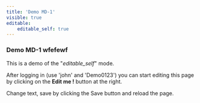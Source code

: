 ```yaml
---
title: 'Demo MD-1'
visible: true
editable:
    editable_self: true
---
```


### Demo MD-1 wfefewf

This is a demo of the "<i>editable_self</i>" mode.

After logging in (use 'john' and 'Demo0123') you can start editing this page by clicking on the <b>Edit me !</b> button at the right.

Change text, save by clicking the Save button and reload the page.